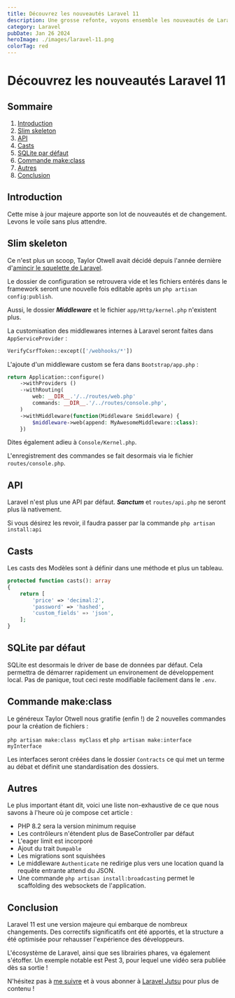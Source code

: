 ```yaml
---
title: Découvrez les nouveautés Laravel 11
description: Une grosse refonte, voyons ensemble les nouveautés de Laravel 11.
category: Laravel
pubDate: Jan 26 2024
heroImage: ./images/laravel-11.png
colorTag: red
---
```


# Découvrez les nouveautés Laravel 11

## Sommaire
1. [Introduction](#introduction)
2. [Slim skeleton](#slim)
3. [API](#api)
4. [Casts](#casts)
5. [SQLite par défaut](#sqlite)
6. [Commande make:class](#makeclass)
7. [Autres](#autres)
8. [Conclusion](#conclusion)

## Introduction <a name="introduction"></a>

Cette mise à jour majeure apporte son lot de nouveautés et de changement. Levons le voile sans plus attendre.

<!-- ## Tutoriel vidéo <a name="tutorielvideo"></a> -->

<!-- <iframe class="w-full aspect-video" src="https://www.youtube.com/embed/XNqAZMgmiLo" frameborder="0" allowfullscreen></iframe> -->

## Slim skeleton <a name="slim"></a>

Ce n'est plus un scoop, Taylor Otwell avait décidé depuis l'année dernière d'[amincir le squelette de Laravel](https://github.com/laravel/framework/pull/47309). 

Le dossier de configuration se retrouvera vide et les fichiers entérés dans le framework seront une nouvelle fois editable après un `php artisan config:publish`.

Aussi, le dossier ***Middleware*** et le fichier `app/Http/kernel.php` n'existent plus. 

La customisation des middlewares internes à Laravel seront faites dans `AppServiceProvider` :

```php
VerifyCsrfToken::except(['/webhooks/*'])
```

L'ajoute d'un middleware custom se fera dans `Bootstrap/app.php` :

```php
return Application::configure()
    ->withProviders ()
    -›withRouting(
        web: __DIR__.'/../routes/web.php'
        commands: __DIR__.'/../routes/console.php',
    )
    ->withMiddleware(function(Middleware Smiddleware) {
        $middleware->web(append: MyAwesomeMiddleware::class):
    })
```

Dites également adieu à `Console/Kernel.php`. 

L'enregistrement des commandes se fait desormais via le fichier `routes/console.php`.

## API <a name="api"></a>

Laravel n'est plus une API par défaut. ***Sanctum*** et `routes/api.php` ne seront plus là nativement.

Si vous désirez les revoir, il faudra passer par la commande `php artisan install:api`

## Casts <a name="casts"></a>

Les casts des Modèles sont à définir dans une méthode et plus un tableau.

```php
protected function casts(): array
{
    return [
        'price' => 'decimal:2',
        'password' => 'hashed',
        'custom_fields' =› 'json',
    ];
}
```

## SQLite par défaut <a name="sqlite"></a>

SQLite est desormais le driver de base de données par défaut. Cela permettra de démarrer rapidement un environement de développement local. Pas de panique, tout ceci reste modifiable facilement dans le `.env`.

## Commande make:class <a name="makeclass"></a>

Le généreux Taylor Otwell nous gratifie (enfin !) de 2 nouvelles commandes pour la création de fichiers :

`php artisan make:class myClass` et `php artisan make:interface myInterface`

Les interfaces seront créées dans le dossier `Contracts` ce qui met un terme au débat et définit une standardisation des dossiers.

## Autres <a name="autres"></a>

Le plus important étant dit, voici une liste non-exhaustive de ce que nous savons à l'heure où je compose cet article :

- PHP 8.2 sera la version minimum requise
- Les contrôleurs n'étendent plus de BaseController par défaut
- L'eager limit est incorporé
- Ajout du trait `Dumpable`
- Les migrations sont squishées
- Le middleware `Authenticate` ne redirige plus vers une location quand la requête entrante attend du JSON.
- Une commande `php artisan install:broadcasting` permet le scaffolding des websockets de l'application.

## Conclusion <a name="conclusion"></a>

Laravel 11 est une version majeure qui embarque de nombreux changements. Des correctifs significatifs ont été apportés, et la structure a été optimisée pour rehausser l'expérience des développeurs.

L'écosystème de Laravel, ainsi que ses librairies phares, va également s'étoffer. Un exemple notable est Pest 3, pour lequel une vidéo sera publiée dès sa sortie !

N'hésitez pas à [me suivre](https://twitter.com/LaravelJutsu) et à vous abonner à [Laravel Jutsu](https://www.youtube.com/@LaravelJutsu) pour plus de contenu !